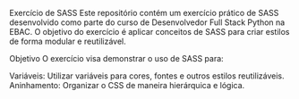 Exercício de SASS
Este repositório contém um exercício prático de SASS desenvolvido como parte do curso de Desenvolvedor Full Stack Python na EBAC. O objetivo do exercício é aplicar conceitos de SASS para criar estilos de forma modular e reutilizável.

Objetivo
O exercício visa demonstrar o uso de SASS para:

Variáveis: Utilizar variáveis para cores, fontes e outros estilos reutilizáveis.
Aninhamento: Organizar o CSS de maneira hierárquica e lógica.
